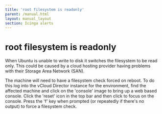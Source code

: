 ```yaml
---
title: 'root filesystem is readonly'
parent: /manual.html
layout: manual_layout
section: Icinga alerts
---
```


# root filesystem is readonly

When Ubuntu is unable to write to disk it switches the filesystem to be
read only. This could be caused by a cloud hosting provider having
problems with their Storage Area Network (SAN).

The machine will need to have a filesystem check forced on reboot. To do
this log into the vCloud Director instance for the environment, find the
affected machine and click on the 'console' image to bring up a web
based console. Click the 'reset' icon in the top bar and then click to
focus on the console. Press the 'f' key when prompted (or repeatedly if
there's no output) to force a filesystem check.

